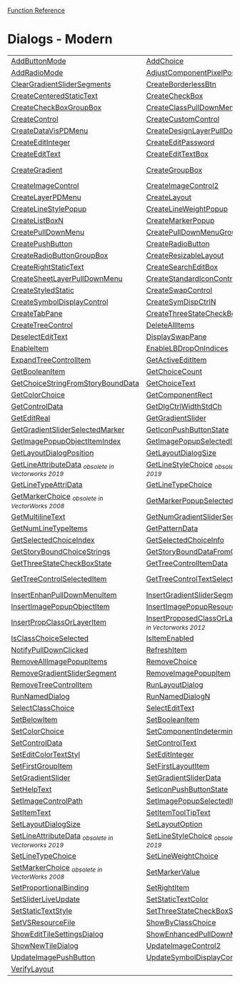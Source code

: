 [Function Reference](../README.md)

# Dialogs - Modern
| | | |
|---|---|---|
| [AddButtonMode](../Functions/AddButtonMode.md) | [AddChoice](../Functions/AddChoice.md) | [AddListBoxTabStop](../Functions/AddListBoxTabStop.md) |
| [AddRadioMode](../Functions/AddRadioMode.md) | [AdjustComponentPixelPos](../Functions/AdjustComponentPixelPos.md) | [AlignItemEdge](../Functions/AlignItemEdge.md) |
| [ClearGradientSliderSegments](../Functions/ClearGradientSliderSegments.md) | [CreateBorderlessBtn](../Functions/CreateBorderlessBtn.md) | [CreateBorderlessMenu](../Functions/CreateBorderlessMenu.md) |
| [CreateCenteredStaticText](../Functions/CreateCenteredStaticText.md) | [CreateCheckBox](../Functions/CreateCheckBox.md) | [CreateCheckBox2](../Functions/CreateCheckBox2.md) |
| [CreateCheckBoxGroupBox](../Functions/CreateCheckBoxGroupBox.md) | [CreateClassPullDownMenu](../Functions/CreateClassPullDownMenu.md) | [CreateColorPopup](../Functions/CreateColorPopup.md) |
| [CreateControl](../Functions/CreateControl.md) | [CreateCustomControl](../Functions/CreateCustomControl.md) | [CreateCustThumbPopup](../Functions/CreateCustThumbPopup.md) |
| [CreateDataVisPDMenu](../Functions/CreateDataVisPDMenu.md) | [CreateDesignLayerPullDownMenu](../Functions/CreateDesignLayerPullDownMenu.md) | [CreateEditColorText](../Functions/CreateEditColorText.md) |
| [CreateEditInteger](../Functions/CreateEditInteger.md) | [CreateEditPassword](../Functions/CreateEditPassword.md) | [CreateEditReal](../Functions/CreateEditReal.md) |
| [CreateEditText](../Functions/CreateEditText.md) | [CreateEditTextBox](../Functions/CreateEditTextBox.md) | [CreateEnhancedPullDownMenu](../Functions/CreateEnhancedPullDownMenu.md) |
| [CreateGradient](../Functions/CreateGradient.md) | [CreateGroupBox](../Functions/CreateGroupBox.md) | [CreateIconPushButton](../Functions/CreateIconPushButton.md) <sub>*obsolete in Vectorworks 2012*</sub>|
| [CreateImageControl](../Functions/CreateImageControl.md) | [CreateImageControl2](../Functions/CreateImageControl2.md) | [CreateImagePushButton](../Functions/CreateImagePushButton.md) |
| [CreateLayerPDMenu](../Functions/CreateLayerPDMenu.md) | [CreateLayout](../Functions/CreateLayout.md) | [CreateLineAttributePopup](../Functions/CreateLineAttributePopup.md) |
| [CreateLineStylePopup](../Functions/CreateLineStylePopup.md) | [CreateLineWeightPopup](../Functions/CreateLineWeightPopup.md) | [CreateListBox](../Functions/CreateListBox.md) |
| [CreateListBoxN](../Functions/CreateListBoxN.md) | [CreateMarkerPopup](../Functions/CreateMarkerPopup.md) | [CreatePatternPopup](../Functions/CreatePatternPopup.md) |
| [CreatePullDownMenu](../Functions/CreatePullDownMenu.md) | [CreatePullDownMenuGroupBox](../Functions/CreatePullDownMenuGroupBox.md) | [CreatePullDownSearch](../Functions/CreatePullDownSearch.md) |
| [CreatePushButton](../Functions/CreatePushButton.md) | [CreateRadioButton](../Functions/CreateRadioButton.md) | [CreateRadioButton2](../Functions/CreateRadioButton2.md) |
| [CreateRadioButtonGroupBox](../Functions/CreateRadioButtonGroupBox.md) | [CreateResizableLayout](../Functions/CreateResizableLayout.md) | [CreateResourcePopup](../Functions/CreateResourcePopup.md) |
| [CreateRightStaticText](../Functions/CreateRightStaticText.md) | [CreateSearchEditBox](../Functions/CreateSearchEditBox.md) | [CreateSeparator](../Functions/CreateSeparator.md) |
| [CreateSheetLayerPullDownMenu](../Functions/CreateSheetLayerPullDownMenu.md) | [CreateStandardIconControl](../Functions/CreateStandardIconControl.md) | [CreateStaticText](../Functions/CreateStaticText.md) |
| [CreateStyledStatic](../Functions/CreateStyledStatic.md) | [CreateSwapControl](../Functions/CreateSwapControl.md) | [CreateSwapPane](../Functions/CreateSwapPane.md) |
| [CreateSymbolDisplayControl](../Functions/CreateSymbolDisplayControl.md) | [CreateSymDispCtrlN](../Functions/CreateSymDispCtrlN.md) | [CreateTabControl](../Functions/CreateTabControl.md) |
| [CreateTabPane](../Functions/CreateTabPane.md) | [CreateThreeStateCheckBox](../Functions/CreateThreeStateCheckBox.md) | [CreateThumbnailPopup](../Functions/CreateThumbnailPopup.md) |
| [CreateTreeControl](../Functions/CreateTreeControl.md) | [DeleteAllItems](../Functions/DeleteAllItems.md) | [DeregisterDialogFromTimerEvents](../Functions/DeregisterDialogFromTimerEvents.md) |
| [DeselectEditText](../Functions/DeselectEditText.md) | [DisplaySwapPane](../Functions/DisplaySwapPane.md) | [DisplayTabPane](../Functions/DisplayTabPane.md) |
| [EnableItem](../Functions/EnableItem.md) | [EnableLBDropOnIndices](../Functions/EnableLBDropOnIndices.md) | [EnableTextEdit](../Functions/EnableTextEdit.md) |
| [ExpandTreeControlItem](../Functions/ExpandTreeControlItem.md) | [GetActiveEditItem](../Functions/GetActiveEditItem.md) | [GetActivePane](../Functions/GetActivePane.md) |
| [GetBooleanItem](../Functions/GetBooleanItem.md) | [GetChoiceCount](../Functions/GetChoiceCount.md) | [GetChoiceIndex](../Functions/GetChoiceIndex.md) |
| [GetChoiceStringFromStoryBoundData](../Functions/GetChoiceStringFromStoryBoundData.md) | [GetChoiceText](../Functions/GetChoiceText.md) | [GetColorButton](../Functions/GetColorButton.md) |
| [GetColorChoice](../Functions/GetColorChoice.md) | [GetComponentRect](../Functions/GetComponentRect.md) | [GetComponentTextWidth](../Functions/GetComponentTextWidth.md) |
| [GetControlData](../Functions/GetControlData.md) | [GetDlgCtrlWidthStdCh](../Functions/GetDlgCtrlWidthStdCh.md) | [GetEditInteger](../Functions/GetEditInteger.md) |
| [GetEditReal](../Functions/GetEditReal.md) | [GetGradientSlider](../Functions/GetGradientSlider.md) | [GetGradientSliderData](../Functions/GetGradientSliderData.md) |
| [GetGradientSliderSelectedMarker](../Functions/GetGradientSliderSelectedMarker.md) | [GetIconPushButtonState](../Functions/GetIconPushButtonState.md) | [GetImagePopupObject](../Functions/GetImagePopupObject.md) |
| [GetImagePopupObjectItemIndex](../Functions/GetImagePopupObjectItemIndex.md) | [GetImagePopupSelectedItem](../Functions/GetImagePopupSelectedItem.md) | [GetItemText](../Functions/GetItemText.md) |
| [GetLayoutDialogPosition](../Functions/GetLayoutDialogPosition.md) | [GetLayoutDialogSize](../Functions/GetLayoutDialogSize.md) | [GetLBHeaderTextWidth](../Functions/GetLBHeaderTextWidth.md) |
| [GetLineAttributeData](../Functions/GetLineAttributeData.md) <sub>*obsolete in Vectorworks 2019*</sub>| [GetLineStyleChoice](../Functions/GetLineStyleChoice.md) <sub>*obsolete in Vectorworks 2019*</sub>| [GetLineTypeAtIndex](../Functions/GetLineTypeAtIndex.md) |
| [GetLineTypeAttriData](../Functions/GetLineTypeAttriData.md) | [GetLineTypeChoice](../Functions/GetLineTypeChoice.md) | [GetLineWeightChoice](../Functions/GetLineWeightChoice.md) |
| [GetMarkerChoice](../Functions/GetMarkerChoice.md) <sub>*obsolete in VectorWorks 2008*</sub>| [GetMarkerPopupSelectedItem](../Functions/GetMarkerPopupSelectedItem.md) | [GetMarkerValue](../Functions/GetMarkerValue.md) |
| [GetMultilineText](../Functions/GetMultilineText.md) | [GetNumGradientSliderSegments](../Functions/GetNumGradientSliderSegments.md) | [GetNumImagePopupItems](../Functions/GetNumImagePopupItems.md) |
| [GetNumLineTypeItems](../Functions/GetNumLineTypeItems.md) | [GetPatternData](../Functions/GetPatternData.md) | [GetPopUpChoiceIndex](../Functions/GetPopUpChoiceIndex.md) |
| [GetSelectedChoiceIndex](../Functions/GetSelectedChoiceIndex.md) | [GetSelectedChoiceInfo](../Functions/GetSelectedChoiceInfo.md) | [GetSelectionRange](../Functions/GetSelectionRange.md) |
| [GetStoryBoundChoiceStrings](../Functions/GetStoryBoundChoiceStrings.md) | [GetStoryBoundDataFromChoiceString](../Functions/GetStoryBoundDataFromChoiceString.md) | [GetStoryChoiceStrsN](../Functions/GetStoryChoiceStrsN.md) |
| [GetThreeStateCheckBoxState](../Functions/GetThreeStateCheckBoxState.md) | [GetTreeControlItemData](../Functions/GetTreeControlItemData.md) | [GetTreeControlItemText](../Functions/GetTreeControlItemText.md) |
| [GetTreeControlSelectedItem](../Functions/GetTreeControlSelectedItem.md) | [GetTreeControlTextSelectedItem](../Functions/GetTreeControlTextSelectedItem.md) | [InsertEnhancedPullDownMenuItem](../Functions/InsertEnhancedPullDownMenuItem.md) <sub>*obsolete in Vectorworks 2012*</sub>|
| [InsertEnhanPullDownMenuItem](../Functions/InsertEnhanPullDownMenuItem.md) | [InsertGradientSliderSegment](../Functions/InsertGradientSliderSegment.md) | [InsertGradientSliSeg](../Functions/InsertGradientSliSeg.md) |
| [InsertImagePopupObjectItem](../Functions/InsertImagePopupObjectItem.md) | [InsertImagePopupResource](../Functions/InsertImagePopupResource.md) | [InsertImagePopupSeparator](../Functions/InsertImagePopupSeparator.md) |
| [InsertPropClassOrLayerItem](../Functions/InsertPropClassOrLayerItem.md) | [InsertProposedClassOrLayerItem](../Functions/InsertProposedClassOrLayerItem.md) <sub>*obsolete in Vectorworks 2012*</sub>| [InsertTreeControlItem](../Functions/InsertTreeControlItem.md) |
| [IsClassChoiceSelected](../Functions/IsClassChoiceSelected.md) | [IsItemEnabled](../Functions/IsItemEnabled.md) | [IsItemVisible](../Functions/IsItemVisible.md) |
| [NotifyPullDownClicked](../Functions/NotifyPullDownClicked.md) | [RefreshItem](../Functions/RefreshItem.md) | [RegisterDialogForTimerEvents](../Functions/RegisterDialogForTimerEvents.md) |
| [RemoveAllImagePopupItems](../Functions/RemoveAllImagePopupItems.md) | [RemoveChoice](../Functions/RemoveChoice.md) | [RemoveEnhancedPullDownMenuItemRange](../Functions/RemoveEnhancedPullDownMenuItemRange.md) |
| [RemoveGradientSliderSegment](../Functions/RemoveGradientSliderSegment.md) | [RemoveImagePopupItem](../Functions/RemoveImagePopupItem.md) | [RemoveListBoxTabStop](../Functions/RemoveListBoxTabStop.md) |
| [RemoveTreeControlItem](../Functions/RemoveTreeControlItem.md) | [RunLayoutDialog](../Functions/RunLayoutDialog.md) | [RunLayoutDialogN](../Functions/RunLayoutDialogN.md) |
| [RunNamedDialog](../Functions/RunNamedDialog.md) | [RunNamedDialogN](../Functions/RunNamedDialogN.md) | [SelectChoice](../Functions/SelectChoice.md) |
| [SelectClassChoice](../Functions/SelectClassChoice.md) | [SelectEditText](../Functions/SelectEditText.md) | [SelectTreeControlItem](../Functions/SelectTreeControlItem.md) |
| [SetBelowItem](../Functions/SetBelowItem.md) | [SetBooleanItem](../Functions/SetBooleanItem.md) | [SetColorButton](../Functions/SetColorButton.md) |
| [SetColorChoice](../Functions/SetColorChoice.md) | [SetComponentIndeterminate](../Functions/SetComponentIndeterminate.md) | [SetComponentSize](../Functions/SetComponentSize.md) |
| [SetControlData](../Functions/SetControlData.md) | [SetControlText](../Functions/SetControlText.md) | [SetEdgeBinding](../Functions/SetEdgeBinding.md) |
| [SetEditColorTextStyl](../Functions/SetEditColorTextStyl.md) | [SetEditInteger](../Functions/SetEditInteger.md) | [SetEditReal](../Functions/SetEditReal.md) |
| [SetFirstGroupItem](../Functions/SetFirstGroupItem.md) | [SetFirstLayoutItem](../Functions/SetFirstLayoutItem.md) | [SetFocusOnItem](../Functions/SetFocusOnItem.md) |
| [SetGradientSlider](../Functions/SetGradientSlider.md) | [SetGradientSliderData](../Functions/SetGradientSliderData.md) | [SetGradientSliderSelectedMarker](../Functions/SetGradientSliderSelectedMarker.md) |
| [SetHelpText](../Functions/SetHelpText.md) | [SetIconPushButtonState](../Functions/SetIconPushButtonState.md) | [SetImageControlHandle](../Functions/SetImageControlHandle.md) |
| [SetImageControlPath](../Functions/SetImageControlPath.md) | [SetImagePopupSelectedItem](../Functions/SetImagePopupSelectedItem.md) | [SetItemClickable](../Functions/SetItemClickable.md) |
| [SetItemText](../Functions/SetItemText.md) | [SetItemToolTipText](../Functions/SetItemToolTipText.md) | [SetLayoutDialogPosition](../Functions/SetLayoutDialogPosition.md) |
| [SetLayoutDialogSize](../Functions/SetLayoutDialogSize.md) | [SetLayoutOption](../Functions/SetLayoutOption.md) | [SetLBImageIndexes](../Functions/SetLBImageIndexes.md) |
| [SetLineAttributeData](../Functions/SetLineAttributeData.md) <sub>*obsolete in Vectorworks 2019*</sub>| [SetLineStyleChoice](../Functions/SetLineStyleChoice.md) <sub>*obsolete in Vectorworks 2019*</sub>| [SetLineTypeAttriData](../Functions/SetLineTypeAttriData.md) |
| [SetLineTypeChoice](../Functions/SetLineTypeChoice.md) | [SetLineWeightChoice](../Functions/SetLineWeightChoice.md) | [SetListBoxTabStops](../Functions/SetListBoxTabStops.md) |
| [SetMarkerChoice](../Functions/SetMarkerChoice.md) <sub>*obsolete in VectorWorks 2008*</sub>| [SetMarkerValue](../Functions/SetMarkerValue.md) | [SetPatternData](../Functions/SetPatternData.md) |
| [SetProportionalBinding](../Functions/SetProportionalBinding.md) | [SetRightItem](../Functions/SetRightItem.md) | [SetSelectionRange](../Functions/SetSelectionRange.md) |
| [SetSliderLiveUpdate](../Functions/SetSliderLiveUpdate.md) | [SetStaticTextColor](../Functions/SetStaticTextColor.md) | [SetStaticTextColorN](../Functions/SetStaticTextColorN.md) |
| [SetStaticTextStyle](../Functions/SetStaticTextStyle.md) | [SetThreeStateCheckBoxState](../Functions/SetThreeStateCheckBoxState.md) | [SetTreeControlItemData](../Functions/SetTreeControlItemData.md) |
| [SetVSResourceFile](../Functions/SetVSResourceFile.md) | [ShowByClassChoice](../Functions/ShowByClassChoice.md) | [ShowEditTileDialog](../Functions/ShowEditTileDialog.md) |
| [ShowEditTileSettingsDialog](../Functions/ShowEditTileSettingsDialog.md) | [ShowEnhancedPullDownMenuGroupIcon](../Functions/ShowEnhancedPullDownMenuGroupIcon.md) | [ShowItem](../Functions/ShowItem.md) |
| [ShowNewTileDialog](../Functions/ShowNewTileDialog.md) | [UpdateImageControl2](../Functions/UpdateImageControl2.md) | [UpdateImageControl3](../Functions/UpdateImageControl3.md) |
| [UpdateImagePushButton](../Functions/UpdateImagePushButton.md) | [UpdateSymbolDisplayControl](../Functions/UpdateSymbolDisplayControl.md) | [UpdateSymDispCtrlN](../Functions/UpdateSymDispCtrlN.md) |
| [VerifyLayout](../Functions/VerifyLayout.md) 

